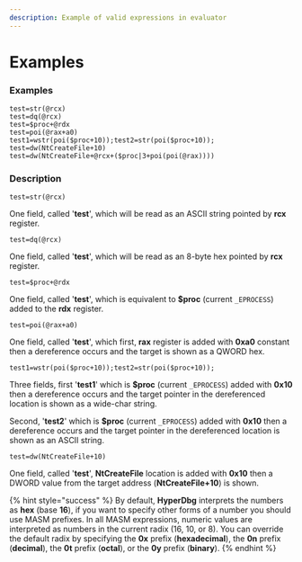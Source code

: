 ```yaml
---
description: Example of valid expressions in evaluator
---
```


# Examples

### Examples

```text
test=str(@rcx)
test=dq(@rcx)
test=$proc+@rdx
test=poi(@rax+a0)
test1=wstr(poi($proc+10));test2=str(poi($proc+10));
test=dw(NtCreateFile+10)
test=dw(NtCreateFile+@rcx+($proc|3+poi(poi(@rax))))
```

### Description

`test=str(@rcx)`

One field, called '**test**', which will be read as an ASCII string pointed by **rcx** register.

`test=dq(@rcx)`

One field, called '**test**', which will be read as an 8-byte hex pointed by **rcx** register.

`test=$proc+@rdx`

One field, called '**test**', which is equivalent to **$proc** \(current `_EPROCESS`\) added to the **rdx** register.

`test=poi(@rax+a0)` 

One field, called '**test**', which first, **rax** register is added with **0xa0** constant then a dereference occurs and the target is shown as a QWORD hex.

`test1=wstr(poi($proc+10));test2=str(poi($proc+10));`

Three fields, first '**test1**' which is **$proc** \(current `_EPROCESS`\) added with **0x10** then a dereference occurs and the target pointer in the dereferenced location is shown as a wide-char string.

Second, '**test2**' which is **$proc** \(current `_EPROCESS`\) added with **0x10** then a dereference occurs and the target pointer in the dereferenced location is shown as an ASCII string.

`test=dw(NtCreateFile+10)`

One field, called '**test**', **NtCreateFile** location is added with **0x10** then a DWORD value from the target address \(**NtCreateFile+10**\) is shown.

{% hint style="success" %}
By default, **HyperDbg** interprets the numbers as **hex** \(base **16**\), if you want to specify other forms of a number you should use MASM prefixes. In all MASM expressions, numeric values are interpreted as numbers in the current radix \(16, 10, or 8\). You can override the default radix by specifying the **0x** prefix \(**hexadecimal**\), the **0n** prefix \(**decimal**\), the **0t** prefix \(**octal**\), or the **0y** prefix \(**binary**\).
{% endhint %}

